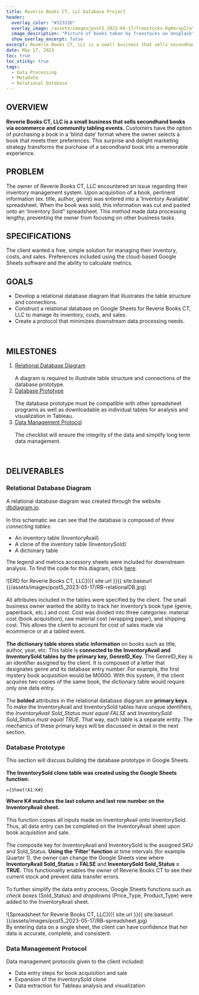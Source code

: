 ```yaml
---
title: Reverie Books CT, LLC Database Project
header:
  overlay_color: "#32333b"
  overlay_image: /assets/images/post5_2023-05-17/freestocks-RgKmrxpIraY-unsplash.jpg
  image_description: "Picture of books taken by freestocks on Unsplash"
  show_overlay_excerpt: false
excerpt: Reverie Books CT, LLC is a small business that sells secondhand books via ecommerce and community tabling events. The client wanted a free, simple solution for managing their inventory, costs, and sales on Google Sheets.
date: May 17, 2023
toc: true
toc_sticky: true
tags:
  - Data Processing
  - Metadata
  - Relational Database
---
```

## OVERVIEW

**Reverie Books CT, LLC is a small business that sells secondhand books via ecommerce and community tabling events.** Customers have the option of purchasing a book in a ‘blind date’ format where the owner selects a book that meets their preferences. This surprise and delight marketing strategy transforms the purchase of a secondhand book into a memorable experience.
<br>

## PROBLEM
The owner of Reverie Books CT, LLC encountered an issue regarding their inventory management system. Upon acquisition of a book, pertinent information (ex. title, author, genre) was entered into a ‘Inventory Available’ spreadsheet. When the book was sold, this information was cut and pasted onto an ‘Inventory Sold” spreadsheet. This method made data processing lengthy, preventing the owner from focusing on other business tasks.
<br>

## SPECIFICATIONS

The client wanted a free, simple solution for managing their inventory, costs, and sales. Preferences included using the cloud-based Google Sheets software and the ability to calculate metrics.
<br>

## GOALS

* Develop a relational database diagram that illustrates the table structure and connections.
* Construct a relational database on Google Sheets for Reverie Books CT, LLC to manage its inventory, costs, and sales.
* Create a protocol that minimizes downstream data processing needs.
<br>

## MILESTONES

1. <u>Relational Database Diagram</u>
<br><br>
A diagram is required to illustrate table structure and connections of the database prototype. 
2. <u>Database Prototype</u>
<br><br>
The database prototype must be compatible with other spreadsheet programs as well as downloadable as individual tables for analysis and visualization in Tableau.
3. <u>Data Management Protocol</u>
<br><br>
The checklist will ensure the integrity of the data and simplify long term data management.
<br>

## DELIVERABLES

### Relational Database Diagram

A relational database diagram was created through the website <a href='https://dbdiagram.io/home'>dbdiagram.io</a>. 
<br><br>
In this schematic we can see that the database is composed of *three connecting tables*: 
* An inventory table (InventoryAvail)
* A clone of the inventory table (InventorySold)
* A dictionary table 

The legend and metrics accessory sheets were included for downstream analysis. To find the code for this diagram, click <a href='https://github.com/hjkissinger/ReverieBooksCT/blob/main/RB-DBdiagram'>here</a>.
<br><br>
![ERD for Reverie Books CT, LLC]({{ site.url }}{{ site.baseurl }}/assets/images/post5_2023-05-17/RB-relationalDB.jpg)
<br><br>
All attributes included in the tables were specified by the client. The small business owner wanted the ability to track her inventory’s book type (genre, paperback, etc.) and cost. Cost was divided into three categories: material cost (book acquisition), raw material cost (wrapping paper), and shipping cost. This allows the client to account for cost of sales made via ecommerce or at a tabled event. 
<br><br>
**The dictionary table stores static information** on books such as title, author, year, etc. This table is **connected to the InventoryAvail and InventorySold tables by the primary key, GenreID_Key**. The GenreID_Key is an identifier assigned by the client. It is composed of a letter that designates genre and its database entry number. For example, the first mystery book acquisition would be M0000. With this system, if the client acquires two copies of the same book, the dictionary table would require only one data entry.
<br><br>
The **bolded** attributes in the relational database diagram are **primary keys**. To make the InventoryAvail and InventorySold tables have unique identifiers, the *InventoryAvail Sold_Status must equal FALSE* and *InventorySold Sold_Status must equal TRUE*. That way, each table is a separate entity. The mechanics of these primary keys will be discussed in detail in the next section.
<br>

### Database Prototype

This section will discuss building the database prototype in Google Sheets.
<br><br>
**The InventorySold clone table was created using the Google Sheets function:**

```
={Sheet!A1:K#}
```
**Where K# matches the last column and last row number on the InventoryAvail sheet.** 
<br><br>
This function copies all inputs made on InventoryAvail onto InventorySold. Thus, all data entry can be completed on the InventoryAvail sheet upon book acquisition and sale.
<br><br>
The composite key for InventoryAvail and InventorySold is the assigned SKU and Sold_Status. **Using the ‘Filter’ function** at time intervals (for example Quarter 1), the owner can change the Google Sheets view where **InventoryAvail Sold_Status = FALSE** and **InventorySold Sold_Status = TRUE**. This functionality enables the owner of Reverie Books CT to see their current stock and prevent data transfer errors.
<br><br>
To further simplify the data entry process, Google Sheets functions such as *check boxes* (Sold_Status) and *dropdowns* (Price_Type, Product_Type) were added to the InventoryAvail sheet. 
<br><br>
![Spreadsheet for Reverie Books CT, LLC]({{ site.url }}{{ site.baseurl }}/assets/images/post5_2023-05-17/RB-spreadsheet.jpg)
<br>
By entering data on a single sheet, the client can have confidence that her data is accurate, complete, and consistent.
<br>

### Data Management Protocol

Data management protocols given to the client included:
* Data entry steps for book acquisition and sale
* Expansion of the InventorySold clone
* Data extraction for Tableau analysis and visualization
